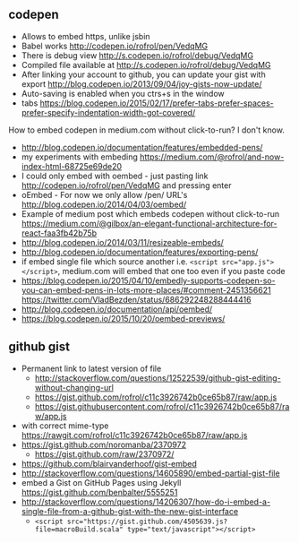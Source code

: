 ## codepen

- Allows to embed https, unlike jsbin
- Babel works http://codepen.io/rofrol/pen/VedqMG
- There is debug view http://s.codepen.io/rofrol/debug/VedqMG
- Compiled file available at http://s.codepen.io/rofrol/debug/VedqMG
- After linking your account to github, you can update your gist with export http://blog.codepen.io/2013/09/04/joy-gists-now-update/
- Auto-saving is enabled when you ctrs+s in the window
- tabs https://blog.codepen.io/2015/02/17/prefer-tabs-prefer-spaces-prefer-specify-indentation-width-got-covered/

How to embed codepen in medium.com without click-to-run? I don't know.

- http://blog.codepen.io/documentation/features/embedded-pens/
- my experiments with embeding https://medium.com/@rofrol/and-now-index-html-68725e69de20
- I could only embed with oembed - just pasting link http://codepen.io/rofrol/pen/VedqMG and pressing enter
- oEmbed - For now we only allow /pen/ URL's http://blog.codepen.io/2014/04/03/oembed/
- Example of medium post which embeds codepen without click-to-run https://medium.com/@gilbox/an-elegant-functional-architecture-for-react-faa3fb42b75b
- http://blog.codepen.io/2014/03/11/resizeable-embeds/
- http://blog.codepen.io/documentation/features/exporting-pens/
- if embed single file which source another i.e. `<script src="app.js"></script>`, medium.com will embed that one too even if you paste code
- https://blog.codepen.io/2015/04/10/embedly-supports-codepen-so-you-can-embed-pens-in-lots-more-places/#comment-2451356621 https://twitter.com/VladBezden/status/686292248288444416
- http://blog.codepen.io/documentation/api/oembed/
- https://blog.codepen.io/2015/10/20/oembed-previews/

## github gist

- Permanent link to latest version of file
  - http://stackoverflow.com/questions/12522539/github-gist-editing-without-changing-url
  - https://gist.github.com/rofrol/c11c3926742b0ce65b87/raw/app.js
  - https://gist.githubusercontent.com/rofrol/c11c3926742b0ce65b87/raw/app.js
- with correct mime-type https://rawgit.com/rofrol/c11c3926742b0ce65b87/raw/app.js
- https://gist.github.com/noromanba/2370972
  - https://gist.github.com/raw/2370972/
- https://github.com/blairvanderhoof/gist-embed
- http://stackoverflow.com/questions/14605890/embed-partial-gist-file
- embed a Gist on GitHub Pages using Jekyll https://gist.github.com/benbalter/5555251
- http://stackoverflow.com/questions/14206307/how-do-i-embed-a-single-file-from-a-github-gist-with-the-new-gist-interface
  - `<script src="https://gist.github.com/4505639.js?file=macroBuild.scala" type="text/javascript"></script>`
